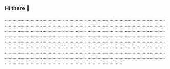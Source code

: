 ### Hi there 👋

...........................................................................................................................................................................................................................................................................................................................................................................................................................................................................................................................................................................................................................................................................................................................................................................................................................................................................................................................................................................................................................................................................................................................
